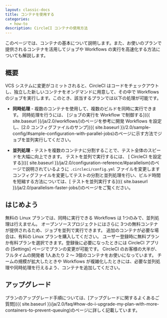 ```yaml
---
layout: classic-docs
title: コンテナを使用する
categories:
  - how-to
description: CircleCI コンテナの使用方法
---
```

このページでは、コンテナの基本について説明します。また、お使いのプランで提供されるコンテナを活用してジョブや Workflows の実行を高速化する方法についても解説します。

## 概要

VCS システムに変更がコミットされると、CircleCI はコードをチェックアウトし、独立した新しいコンテナをオンデマンドに用意して、その中で Workflows のジョブを実行します。このとき、該当するプランでは以下の処理が可能です。

- **同時処理** - 複数のコンテナを使用して、複数のビルドを同時に実行できます。 同時処理を行うには、 [ジョブの実行を Workflow で制御する]({{ site.baseurl }}/ja/2.0/workflows/)のページを参考に開発 Workflows を設定し、[2.0 コンフィグファイルのサンプ]({{ site.baseurl }}/2.0/sample-config/#sample-configuration-with-parallel-jobs)のページに示す方法でジョブを並列実行してください。

- **並列処理** - テストを複数のコンテナに分割することで、テスト全体のスピードを大幅に向上できます。 テストを並列で実行するには、 [ CircleCI を設定する]({{ site.baseurl }}/ja/2.0/configuration-reference/#parallelism)のページで説明されているように `.circleci/config.yml` ファイルを変更します コンフィグファイルを変更してテストの分割と並列処理を行い、ビルド時間を短縮する方法については、[ テストを並列実行する]({{ site.baseurl }}/ja/2.0/parallelism-faster-jobs/)のページをご覧ください。

## はじめよう

無料の Linux プランでは、同時に実行できる Workflows は 1つのみで、並列処理は行えません。 オープンソースプロジェクトにはさらに 3つの無料コンテナが提供されるため、ジョブを並列で実行できます。 追加のコンテナが必要な場合は、有料の Linux プランを購入してください。 ユーザー登録時に無料プランか有料プランを選択できます。登録後に必要になったときには CircleCI アプリの [Settings] ページでプランの変更が可能です。 CircleCI のお客様の大半が、フルタイムの開発者 1人あたり 2 〜 3個のコンテナをお使いになっています。 チームの規模が拡大したときや Workflows が複雑化したときには、必要な並列処理や同時処理を行えるよう、コンテナを追加してください。

## アップグレード

プランのアップグレード手順については、[アップグレードに関するよくあるご質問]({{ site.baseurl }}/ja/2.0/faq/#how-do-i-upgrade-my-plan-with-more-containers-to-prevent-queuing)のページに詳しく記載しています。